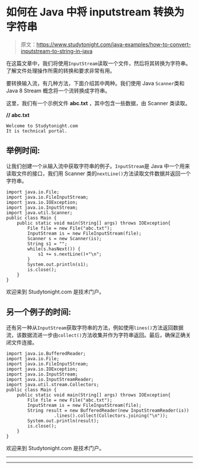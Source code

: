# 如何在 Java 中将 inputstream 转换为字符串

> 原文：<https://www.studytonight.com/java-examples/how-to-convert-inputstream-to-string-in-java>

在这篇文章中，我们将使用`InputStream`读取一个文件，然后将其转换为字符串。了解文件处理操作所需的转换和要求非常有用。

要转换输入流，有几种方法，下面介绍其中两种。我们使用 Java `Scanner`类和 Java 8 Stream 概念将一个流转换成字符串。

这里，我们有一个示例文件 **abc.txt** ，其中包含一些数据，由 Scanner 类读取。

**// abc.txt**

```
Welcome to Studytonight.com
It is technical portal.
```

## 举例时间:

让我们创建一个从输入流中获取字符串的例子。`InputStream`是 Java 中一个用来读取文件的接口，我们用 Scanner 类的`nextLine()`方法读取文件数据并返回一个字符串。

```
import java.io.File;
import java.io.FileInputStream;
import java.io.IOException;
import java.io.InputStream;
import java.util.Scanner;
public class Main {
	public static void main(String[] args) throws IOException{  
		File file = new File("abc.txt");
        InputStream is = new FileInputStream(file);
        Scanner s = new Scanner(is);
        String s1 = "";
        while(s.hasNext()) {
        	s1 += s.nextLine()+"\n";
        }
        System.out.println(s1);
        is.close();
	}
}
```

欢迎来到 Studytonight.com
是技术门户。

## 另一个例子的时间:

还有另一种从`InputStream`获取字符串的方法，例如使用`lines()`方法返回数据流，该数据流进一步由`collect()`方法收集并作为字符串返回。最后，确保正确关闭文件连接。

```
import java.io.BufferedReader;
import java.io.File;
import java.io.FileInputStream;
import java.io.IOException;
import java.io.InputStream;
import java.io.InputStreamReader;
import java.util.stream.Collectors;
public class Main {
	public static void main(String[] args) throws IOException{  
		File file = new File("abc.txt");
        InputStream is = new FileInputStream(file);
        String result = new BufferedReader(new InputStreamReader(is))
        		  .lines().collect(Collectors.joining("\n"));
        System.out.println(result);
        is.close();
	}
}
```

欢迎来到 Studytonight.com
是技术门户。

* * *

* * *